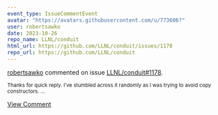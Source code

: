 ```yaml
---
event_type: IssueCommentEvent
avatar: "https://avatars.githubusercontent.com/u/773606?"
user: robertsawko
date: 2023-10-26
repo_name: LLNL/conduit
html_url: https://github.com/LLNL/conduit/issues/1178
repo_url: https://github.com/LLNL/conduit
---
```


<a href='https://github.com/robertsawko' target='_blank'>robertsawko</a> commented on issue <a href='https://github.com/LLNL/conduit/issues/1178' target='_blank'>LLNL/conduit#1178</a>.

<small>Thanks for quick reply. I've stumbled across it randomly as I was trying to avoid copy constructors....</small>

<a href='https://github.com/LLNL/conduit/issues/1178' target='_blank'>View Comment</a>